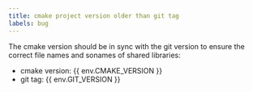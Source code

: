 ```yaml
---
title: cmake project version older than git tag
labels: bug
---
```

The cmake version should be in sync with the git version to ensure the correct file names and sonames of shared libraries:

- cmake version: {{ env.CMAKE_VERSION }}
- git tag: {{ env.GIT_VERSION }}